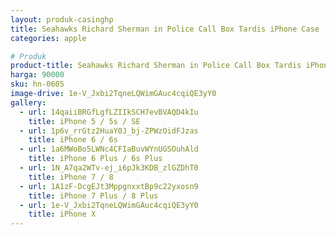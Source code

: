 ```yaml
---
layout: produk-casinghp
title: Seahawks Richard Sherman in Police Call Box Tardis iPhone Case
categories: apple

# Produk
product-title: Seahawks Richard Sherman in Police Call Box Tardis iPhone Case
harga: 90000
sku: hn-0605
image-drive: 1e-V_Jxbi2TqneLQWimGAuc4cqiQE3yY0
gallery:
  - url: 14qaiiBRGfLgfLZIIkSCH7evBVAQD4kIu
    title: iPhone 5 / 5s / SE
  - url: 1p6v_rrGtz2HuaY0J_bj-ZPWzOidFJzas
    title: iPhone 6 / 6s
  - url: 1a6MWoBo5LWNc4CFIaBuvWYnUGSOuhAld
    title: iPhone 6 Plus / 6s Plus
  - url: 1N_A7qa2WTv-ej_i6pJk3KDB_zlGZDhT0
    title: iPhone 7 / 8
  - url: 1A1zF-DcgEJt3MppgnxxtBp9c22yxosn9
    title: iPhone 7 Plus / 8 Plus
  - url: 1e-V_Jxbi2TqneLQWimGAuc4cqiQE3yY0
    title: iPhone X
---
```

